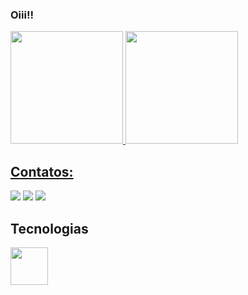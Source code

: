 ### Oiii!!

<div>
<a href="https://github.com/Arthur201">
<img height="180em" src="https://github-readme-stats.vercel.app/api/top-langs/?username=Arthur201&layout=compact&langs_count=7&theme=dracula"/>
<img height="180em" src="https://github-readme-stats.vercel.app/api?username=Arthur201&show_icons=true&theme=dracula&include_all_commits=true&count_private=true"/>
</div>
  
 ## Contatos:

<div>
<a href="https://instagram.com/arthur_laureano" target="_blank"><img src="https://img.shields.io/badge/-Instagram-%23E4405F?style=for-the-badge&logo=instagram&logoColor=white" target="_blank"></a>
<a href = "mailto:contato@arthurlaureanosilva2001"><img src="https://img.shields.io/badge/Gmail-D14836?style=for-the-badge&logo=gmail&logoColor=white" target="_blank"></a>
<a href="https://www.linkedin.com/in/arthur-laureano-399541178/" target="_blank"><img src="https://img.shields.io/badge/-LinkedIn-%230077B5?style=for-the-badge&logo=linkedin&logoColor=white" target="_blank"></a>   
</div>
  
## Tecnologias
  <img src="https://cdn.jsdelivr.net/gh/devicons/devicon/icons/java/java-plain.svg"  width="60" height="60" />
          

